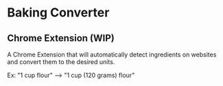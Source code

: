 # Baking Converter
## Chrome Extension (WIP)

A Chrome Extension that will automatically detect ingredients on websites and convert them to the desired units.

Ex: "1 cup flour" --> "1 cup (120 grams) flour"
